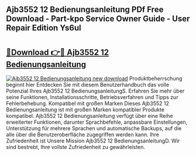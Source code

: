 ## Ajb3552 12 Bedienungsanleitung PDf Free Download - Part-kpo Service Owner Guide - User Repair Edition Ys6ul

# <h2><a href="http://df5xoy.blite.top/?on=Ajb3552+12+Bedienungsanleitung">🔗Download 👉🔴 Ajb3552 12 Bedienungsanleitung</a></h2>

[![Ajb3552 12 Bedienungsanleitung new download](https://i.imgur.com/lujVjoI.png)](http://df5xoy.blite.top/?on=Ajb3552+12+Bedienungsanleitung)
Produktbeherrschung beginnt hier Entdecken Sie mit diesem Benutzerhandbuch das volle Potenzial Ihres Ajb3552 12 BedienungsanleitungS. Erfahren Sie mehr über seine Funktionen, Installationsschritte, Betriebsverfahren und Tipps zur Fehlerbehebung. Kompatibel mit großen Marken Dieses Ajb3552 12 Bedienungsanleitung ist mit großen Marken kompatibler Produkte kompatibel. Ajb3552 12 Bedienungsanleitung verfügt über eine Reihe erweiterter Funktionen, darunter Sprachbefehle, anpassbare Einstellungen, Unterstützung für mehrere Sprachen und automatische Backups, auf die alle über die Benutzeroberfläche zugegriffen werden kann. Ihre Zufriedenheit ist Unsere Mission Ajb3552 12 BedienungsanleitungD. Wir sind bestrebt, Ihre vollste Zufriedenheit zu gewährleisten.
